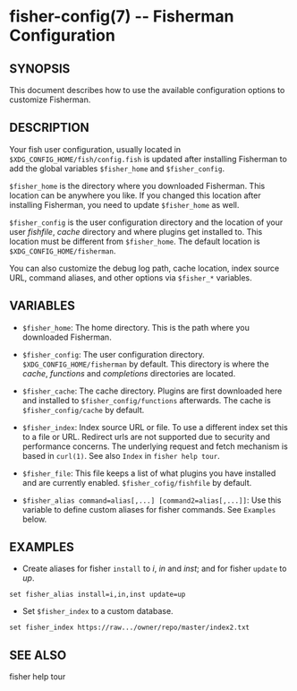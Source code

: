 fisher-config(7) -- Fisherman Configuration
===========================================

## SYNOPSIS

This document describes how to use the available configuration options to customize Fisherman.

## DESCRIPTION

Your fish user configuration, usually located in `$XDG_CONFIG_HOME/fish/config.fish` is updated after installing Fisherman to add the global variables `$fisher_home` and `$fisher_config`.

`$fisher_home` is the directory where you downloaded Fisherman. This location can be anywhere you like. If you changed this location after installing Fisherman, you need to update `$fisher_home` as well.

`$fisher_config` is the user configuration directory and the location of your user *fishfile*, *cache* directory and where plugins get installed to. This location must be different from `$fisher_home`. The default location is `$XDG_CONFIG_HOME/fisherman`.

You can also customize the debug log path, cache location, index source URL, command aliases, and other options via `$fisher_*` variables.

## VARIABLES

* `$fisher_home`:
    The home directory. This is the path where you downloaded Fisherman.

* `$fisher_config`:
    The user configuration directory. `$XDG_CONFIG_HOME/fisherman` by default. This directory is where the *cache*, *functions* and *completions* directories are located.

* `$fisher_cache`:
    The cache directory. Plugins are first downloaded here and installed to `$fisher_config/functions` afterwards. The cache is `$fisher_config/cache` by default.

* `$fisher_index`:
    Index source URL or file. To use a different index set this to a file or URL. Redirect urls are not supported due to security and performance concerns. The underlying request and fetch mechanism is based in `curl(1)`. See also `Index` in `fisher help tour`.

* `$fisher_file`:
    This file keeps a list of what plugins you have installed and are currently enabled. `$fisher_cofig/fishfile` by default.

* `$fisher_alias command=alias[,...] [command2=alias[,...]]`:
    Use this variable to define custom aliases for fisher commands. See `Examples` below.

## EXAMPLES

* Create aliases for fisher `install` to *i*, *in* and *inst*; and for fisher `update` to *up*.

```
set fisher_alias install=i,in,inst update=up
```

* Set `$fisher_index` to a custom database.

```
set fisher_index https://raw.../owner/repo/master/index2.txt
```

## SEE ALSO

fisher help tour
